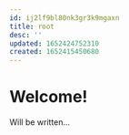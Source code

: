 ```yaml
---
id: ij2lf9bl80nk3gr3k9mgaxn
title: root
desc: ''
updated: 1652424752310
created: 1652415450680
---
```

# Welcome!

Will be written...